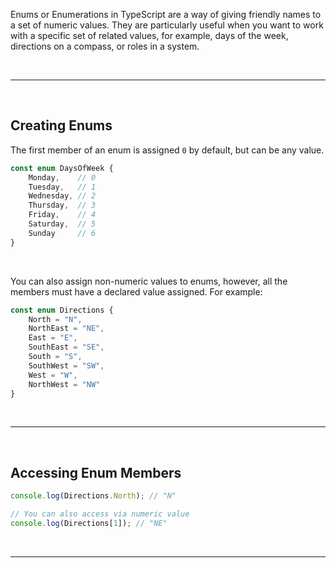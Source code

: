 Enums or Enumerations in TypeScript are a way of giving friendly names to a set of numeric values. They are particularly useful when you want to work with a specific set of related values, for example, days of the week, directions on a compass, or roles in a system.

<br>

---

<br>

## Creating Enums

The first member of an enum is assigned `0` by default, but can be any value.

```typescript
const enum DaysOfWeek {
	Monday,    // 0
	Tuesday,   // 1
	Wednesday, // 2
	Thursday,  // 3
	Friday,    // 4
	Saturday,  // 5
	Sunday     // 6
}
```

<br> 

You can also assign non-numeric values to enums, however, all the members must have a declared value assigned. For example:

```typescript
const enum Directions {
	North = "N",
	NorthEast = "NE",
	East = "E",
	SouthEast = "SE",
	South = "S",
	SouthWest = "SW",
	West = "W",
	NorthWest = "NW"
}
```

<br>

---

<br>

## Accessing Enum Members

```typescript
console.log(Directions.North); // "N"

// You can also access via numeric value
console.log(Directions[1]); // "NE"
```

<br>

---

<br>

